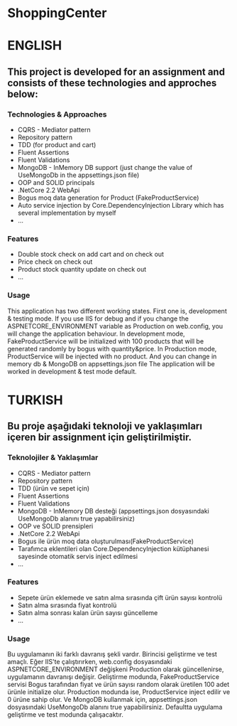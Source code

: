 # ShoppingCenter

# ENGLISH

## This project is developed for an assignment and consists of these technologies and approches below:

### Technologies & Approaches
- CQRS - Mediator pattern
- Repository pattern
- TDD (for product and cart)
- Fluent Assertions
- Fluent Validations
- MongoDB - InMemory DB support (just change the value of UseMongoDb in the appsettings.json file)
- OOP and SOLID principals
- .NetCore 2.2 WebApi
- Bogus moq data generation for Product (FakeProductService)
- Auto service injection by Core.DependencyInjection Library which has several implementation by myself
- ...

### Features
- Double stock check on add cart and on check out
- Price check on check out
- Product stock quantity update on check out
- ...

### Usage 
This application has two different working states. First one is, development & testing mode. If you use IIS for debug and if you change the ASPNETCORE_ENVIRONMENT variable as Production on web.config, you will change the application behaviour. In development mode, FakeProductService will be initialized with 100 products that will be generated randomly by bogus with quantity&price. In Production mode, ProductService will be injected with no product.
And you can change in memory db & MongoDB on appsettings.json file
The application will be worked in development & test mode default.

# TURKISH

## Bu proje aşağıdaki teknoloji ve yaklaşımları içeren bir assignment için geliştirilmiştir.

### Teknolojiler & Yaklaşımlar
- CQRS - Mediator pattern
- Repository pattern
- TDD (ürün ve sepet için)
- Fluent Assertions
- Fluent Validations
- MongoDB - InMemory DB desteği (appsettings.json dosyasındaki UseMongoDb alanını true yapabilirsiniz)
- OOP ve SOLID prensipleri
- .NetCore 2.2 WebApi
- Bogus ile ürün moq data oluşturulması(FakeProductService)
- Tarafımca eklentileri olan Core.DependencyInjection kütüphanesi sayesinde otomatik servis inject edilmesi
- ...

### Features
- Sepete ürün eklemede ve satın alma sırasında çift ürün sayısı kontrolü
- Satın alma sırasında fiyat kontrolü
- Satın alma sonrası kalan ürün sayısı güncelleme
- ...

### Usage
Bu uygulamanın iki farklı davranış şekli vardır. Birincisi geliştirme ve test amaçlı. Eğer IIS'te çalıştırırken, web.config dosyasındaki ASPNETCORE_ENVIRONMENT değişkeni Production olarak güncellenirse, uygulamanın davranışı değişir. Geliştirme modunda, FakeProductService servisi Bogus tarafından fiyat ve ürün sayısı random olarak üretilen 100 adet ürünle initialize olur. Production modunda ise, ProductService inject edilir ve 0 ürüne sahip olur. 
Ve MongoDB kullanmak için, appsettings.json dosyasındaki UseMongoDb alanını true yapabilirsiniz.
Defaultta uygulama geliştirme ve test modunda çalışacaktır.
